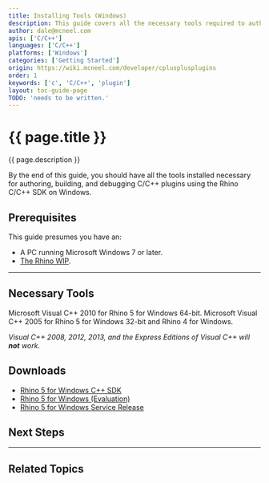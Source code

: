 ```yaml
---
title: Installing Tools (Windows)
description: This guide covers all the necessary tools required to author Rhino plugins in C/C++ on Windows.
author: dale@mcneel.com
apis: ['C/C++']
languages: ['C/C++']
platforms: ['Windows']
categories: ['Getting Started']
origin: https://wiki.mcneel.com/developer/cplusplusplugins
order: 1
keywords: ['c', 'C/C++', 'plugin']
layout: toc-guide-page
TODO: 'needs to be written.'
---
```


# {{ page.title }}

{{ page.description }}

By the end of this guide, you should have all the tools installed necessary for authoring, building, and debugging C/C++ plugins using the Rhino C/C++ SDK on Windows.

## Prerequisites

This guide presumes you have an:

- A PC running Microsoft Windows 7 or later.
- [The Rhino WIP](https://discourse.mcneel.com/t/welcome-to-serengeti/9612).

---

## Necessary Tools

Microsoft Visual C++ 2010 for Rhino 5 for Windows 64-bit.
Microsoft Visual C++ 2005 for Rhino 5 for Windows 32-bit and Rhino 4 for Windows.

*Visual C++ 2008, 2012, 2013, and the Express Editions of Visual C++ will **not** work.*

## Downloads

- [Rhino 5 for Windows C++ SDK](http://download.rhino3d.com/rhino/5.0/sdk)
- [Rhino 5 for Windows (Evaluation)](http://download.rhino3d.com/rhino/5.0/evaluation/download)
- [Rhino 5 for Windows Service Release](http://www.rhino3d.com/download/rhino/5.0/sr)

## Next Steps

---

## Related Topics

